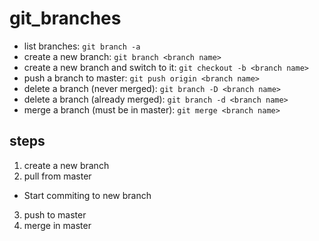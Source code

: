 # git_branches

- list branches: `git branch -a`
- create a new branch: `git branch <branch name>`
- create a new branch and switch to it: `git checkout -b <branch name>`
- push a branch to master: `git push origin <branch name>`
- delete a branch (never merged): `git branch -D <branch name>`
- delete a branch (already merged): `git branch -d <branch name>`
- merge a branch (must be in master): `git merge <branch name>`

## steps
 1. create a new branch
 2. pull from master
  - Start commiting to new branch
 3. push to master
 4. merge in master
